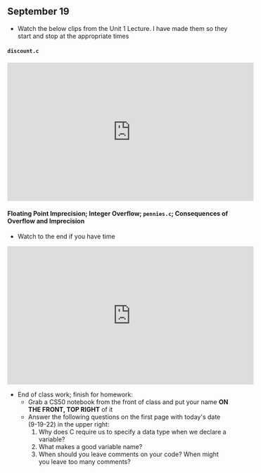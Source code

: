 ## September 19

- Watch the below clips from the Unit 1 Lecture. I have made them so they start and stop at the appropriate times

#### `discount.c`

<iframe width="560" height="315" src="https://www.youtube.com/embed/URrzmoIyqLw?start=6919&end=7363s" title="YouTube video player" frameborder="0" allow="accelerometer; autoplay; clipboard-write; encrypted-media; gyroscope; picture-in-picture" allowfullscreen></iframe>

#### Floating Point Imprecision; Integer Overflow; `pennies.c`; Consequences of Overflow and Imprecision

- Watch to the end if you have time 

<iframe width="560" height="315" src="https://www.youtube.com/embed/URrzmoIyqLw?start=7961" title="YouTube video player" frameborder="0" allow="accelerometer; autoplay; clipboard-write; encrypted-media; gyroscope; picture-in-picture" allowfullscreen></iframe>


- End of class work; finish for homework:
  - Grab a CS50 notebook from the front of class and put your name **ON THE FRONT, TOP RIGHT** of it
  - Answer the following questions on the first page with today's date (9-19-22) in the upper right:
    1. Why does C require us to specify a data type when we declare a variable?
    1. What makes a good variable name?
    1. When should you leave comments on your code? When might you leave too many comments?
